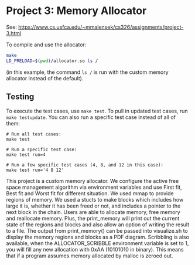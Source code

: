 # Project 3: Memory Allocator

See: https://www.cs.usfca.edu/~mmalensek/cs326/assignments/project-3.html 

To compile and use the allocator:

```bash
make
LD_PRELOAD=$(pwd)/allocator.so ls /
```

(in this example, the command `ls /` is run with the custom memory allocator instead of the default).

## Testing

To execute the test cases, use `make test`. To pull in updated test cases, run `make testupdate`. You can also run a specific test case instead of all of them:

```
# Run all test cases:
make test

# Run a specific test case:
make test run=4

# Run a few specific test cases (4, 8, and 12 in this case):
make test run='4 8 12'
```

This project is a custom memory allocator. We configure the active free space management algorithm via environment variables and use First fit, Best fit and Worst fit for different situation. We used mmap to provide regions of memory. We used a stucts to make blocks which includes how large it is, whether it has been freed or not, and includes a pointer to the next block in the chain. Users are able to allocate memory, free memory and reallocate memory. Plus, the print_memory will print out the current state of the regions and blocks and also allow an option of writing the result to a file. The output from print_memory() can be passed into visualize.sh to display the memory regions and blocks as a PDF diagram. Scribbling is also available, when the ALLOCATOR_SCRIBBLE environment variable is set to 1, you will fill any new allocation with 0xAA (10101010 in binary). This means that if a program assumes memory allocated by malloc is zeroed out.
